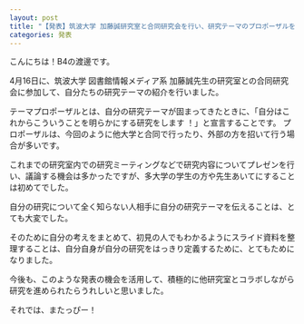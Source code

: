 ```yaml
---
layout: post
title: "【発表】筑波大学 加藤誠研究室と合同研究会を行い、研究テーマのプロポーザルを行いました！"
categories: 発表
---
```



こんにちは！B4の渡邊です。

4月16日に、筑波大学 図書館情報メディア系 加藤誠先生の研究室との合同研究会に参加して、自分たちの研究テーマの紹介を行いました。

テーマプロポーザルとは、自分の研究テーマが固まってきたときに、「自分はこれからこういうことを明らかにする研究をします ！」と宣言することです。
プロポーザルは、今回のように他大学と合同で行ったり、外部の方を招いて行う場合が多いです。


これまでの研究室内での研究ミーティングなどで研究内容についてプレゼンを行い、議論する機会は多かったですが、多大学の学生の方や先生あいてにすることは初めてでした。

自分の研究について全く知らない人相手に自分の研究テーマを伝えることは、とても大変でした。

そのために自分の考えをまとめて、初見の人でもわかるようにスライド資料を整理することは、自分自身が自分の研究をはっきり定義するために、とてもためになりました。

今後も、このような発表の機会を活用して、積極的に他研究室とコラボしながら研究を進められたらうれしいと思いました。

それでは、またっぴー！
